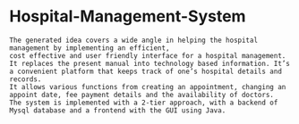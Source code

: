 # Hospital-Management-System
    The generated idea covers a wide angle in helping the hospital management by implementing an efficient, 
    cost effective and user friendly interface for a hospital management. 
    It replaces the present manual into technology based information. It’s a convenient platform that keeps track of one’s hospital details and records. 
    It allows various functions from creating an appointment, changing an appoint date, fee payment details and the availability of doctors. 
    The system is implemented with a 2-tier approach, with a backend of Mysql database and a frontend with the GUI using Java.
